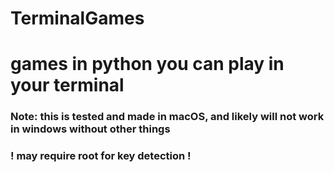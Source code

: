 # TerminalGames
# games in python you can play in your terminal
### Note: this is tested and made in macOS, and likely will not work in windows without other things
### ! may require root for key detection !
